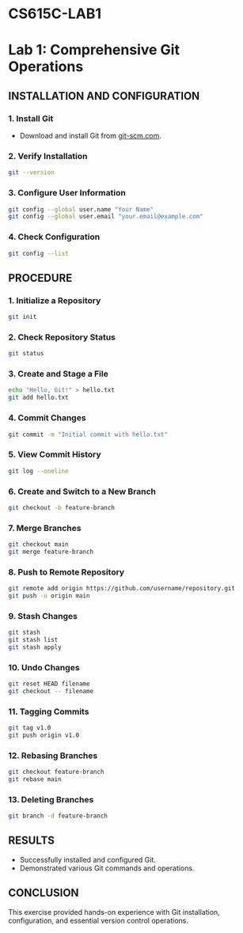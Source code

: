 # CS615C-LAB1
# Lab 1: Comprehensive Git Operations

## INSTALLATION AND CONFIGURATION
### 1. **Install Git**
- Download and install Git from [git-scm.com](https://git-scm.com/).

### 2. **Verify Installation**
```bash
git --version
```

### 3. **Configure User Information**
```bash
git config --global user.name "Your Name"
git config --global user.email "your.email@example.com"
```
### 4. **Check Configuration**
```bash
git config --list
```

## PROCEDURE
### 1. **Initialize a Repository**
```bash
git init
```
### 2. **Check Repository Status**
```bash
git status
```
### 3. **Create and Stage a File**
```bash
echo "Hello, Git!" > hello.txt
git add hello.txt
```
### 4. **Commit Changes**
```bash
git commit -m "Initial commit with hello.txt"
```
### 5. **View Commit History**
```bash
git log --oneline
```
### 6. **Create and Switch to a New Branch**
```bash
git checkout -b feature-branch
```
### 7. **Merge Branches**
```bash
git checkout main
git merge feature-branch
```
### 8. **Push to Remote Repository**
```bash
git remote add origin https://github.com/username/repository.git
git push -u origin main
```
### 9. **Stash Changes**
```bash
git stash
git stash list
git stash apply
```
### 10. **Undo Changes**
```bash
git reset HEAD filename
git checkout -- filename
```
### 11. **Tagging Commits**
```bash
git tag v1.0
git push origin v1.0
```
### 12. **Rebasing Branches**
```bash
git checkout feature-branch
git rebase main
```
### 13. **Deleting Branches**
```bash
git branch -d feature-branch
```

## RESULTS
- Successfully installed and configured Git.
- Demonstrated various Git commands and operations.

## CONCLUSION
This exercise provided hands-on experience with Git installation, configuration, and essential version control operations.

